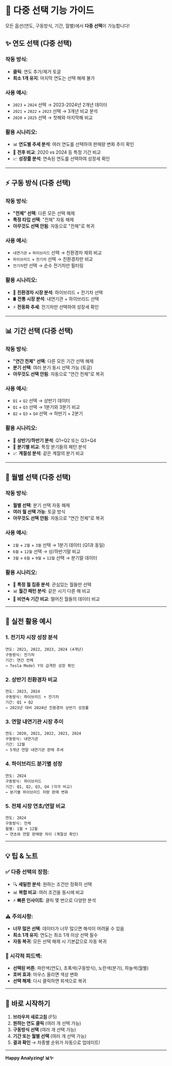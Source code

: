 # 🎯 다중 선택 기능 가이드

모든 옵션(연도, 구동방식, 기간, 월별)에서 **다중 선택**이 가능합니다!

## ✨ 연도 선택 (다중 선택)

### 작동 방식:
- **클릭**: 연도 추가/제거 토글
- **최소 1개 유지**: 마지막 연도는 선택 해제 불가

### 사용 예시:
- `2023` + `2024` 선택 → 2023-2024년 2개년 데이터
- `2021` + `2022` + `2023` 선택 → 3개년 비교 분석
- `2020` + `2025` 선택 → 첫해와 마지막해 비교

### 활용 시나리오:
- 📊 **연도별 추세 분석**: 여러 연도를 선택하여 판매량 변화 추이 확인
- 🔄 **전후 비교**: 2020 vs 2024 등 특정 기간 비교
- 📈 **성장률 분석**: 연속된 연도를 선택하여 성장세 확인

---

## ⚡ 구동 방식 (다중 선택)

### 작동 방식:
- **"전체" 선택**: 다른 모든 선택 해제
- **특정 타입 선택**: "전체" 자동 해제
- **아무것도 선택 안됨**: 자동으로 "전체"로 복귀

### 사용 예시:
- `내연기관` + `하이브리드` 선택 → 친환경차 제외 비교
- `하이브리드` + `전기차` 선택 → 친환경차만 비교
- `전기차`만 선택 → 순수 전기차만 필터링

### 활용 시나리오:
- 🔋 **친환경차 시장 분석**: 하이브리드 + 전기차 선택
- 🛢️ **전통 시장 분석**: 내연기관 + 하이브리드 선택
- ⚡ **전동화 추세**: 전기차만 선택하여 성장세 확인

---

## 📊 기간 선택 (다중 선택)

### 작동 방식:
- **"연간 전체" 선택**: 다른 모든 기간 선택 해제
- **분기 선택**: 여러 분기 동시 선택 가능 (토글)
- **아무것도 선택 안됨**: 자동으로 "연간 전체"로 복귀

### 사용 예시:
- `Q1` + `Q2` 선택 → 상반기 데이터
- `Q1` + `Q3` 선택 → 1분기와 3분기 비교
- `Q2` + `Q3` + `Q4` 선택 → 하반기 + 2분기

### 활용 시나리오:
- 📅 **상반기/하반기 분석**: Q1+Q2 또는 Q3+Q4
- 🔄 **분기별 비교**: 특정 분기들의 패턴 분석
- 📈 **계절성 분석**: 같은 계절의 분기 비교

---

## 📅 월별 선택 (다중 선택)

### 작동 방식:
- **월별 선택**: 분기 선택 자동 해제
- **여러 월 선택 가능**: 토글 방식
- **아무것도 선택 안됨**: 자동으로 "연간 전체"로 복귀

### 사용 예시:
- `1월` + `2월` + `3월` 선택 → 1분기 데이터 (Q1과 동일)
- `6월` + `12월` 선택 → 상/하반기말 비교
- `3월` + `6월` + `9월` + `12월` 선택 → 분기말 데이터

### 활용 시나리오:
- 🎯 **특정 월 집중 분석**: 관심있는 월들만 선택
- 📊 **월간 패턴 분석**: 같은 시기 다른 해 비교
- 🔄 **비연속 기간 비교**: 떨어진 월들의 데이터 비교

---

## 🎯 실전 활용 예시

### 1. 전기차 시장 성장 분석
```
연도: 2021, 2022, 2023, 2024 (4개년)
구동방식: 전기차
기간: 연간 전체
→ Tesla Model Y의 급격한 성장 확인
```

### 2. 상반기 친환경차 비교
```
연도: 2023, 2024
구동방식: 하이브리드 + 전기차
기간: Q1 + Q2
→ 2023년 대비 2024년 친환경차 상반기 성장률
```

### 3. 연말 내연기관 시장 추이
```
연도: 2020, 2021, 2022, 2023, 2024
구동방식: 내연기관
기간: 12월
→ 5개년 연말 내연기관 판매 추세
```

### 4. 하이브리드 분기별 성장
```
연도: 2024
구동방식: 하이브리드
기간: Q1, Q2, Q3, Q4 (각각 비교)
→ 분기별 하이브리드 차량 판매 변화
```

### 5. 전체 시장 연초/연말 비교
```
연도: 2024
구동방식: 전체
월별: 1월 + 12월
→ 연초와 연말 판매량 차이 (계절성 확인)
```

---

## 💡 팁 & 노트

### ✅ 다중 선택의 장점:
- 🔍 **세밀한 분석**: 원하는 조건만 정확히 선택
- 📊 **복합 비교**: 여러 조건을 동시에 비교
- ⚡ **빠른 인사이트**: 클릭 몇 번으로 다양한 분석

### ⚠️ 주의사항:
- **너무 많은 선택**: 데이터가 너무 많으면 해석이 어려울 수 있음
- **최소 1개 유지**: 연도는 최소 1개 이상 선택 필수
- **자동 복귀**: 모든 선택 해제 시 기본값으로 자동 복귀

### 🎨 시각적 피드백:
- **선택된 버튼**: 파란색(연도), 초록색(구동방식), 노란색(분기), 하늘색(월별)
- **호버 효과**: 마우스 올리면 색상 변화
- **선택 해제**: 다시 클릭하면 회색으로 복귀

---

## 🚀 바로 시작하기

1. **브라우저 새로고침** (F5)
2. **원하는 연도 클릭** (여러 개 선택 가능)
3. **구동방식 선택** (여러 개 선택 가능)
4. **기간 또는 월별 선택** (여러 개 선택 가능)
5. **결과 확인** → 차종별 순위가 자동으로 업데이트!

---

**Happy Analyzing! 📊✨**


